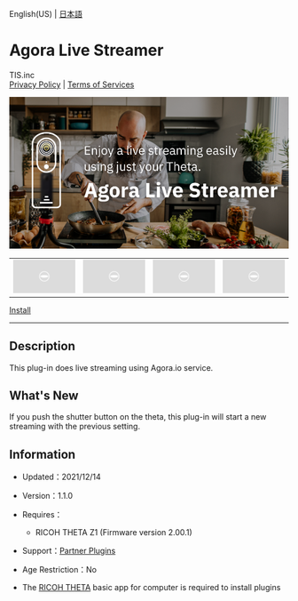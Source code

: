 English(US) | [日本語](README.ja.md)

# Agora Live Streamer
TIS.inc  
[Privacy Policy](../../README.md#privacy-policy) | [Terms of Services](../../README.md#terms-of-services)

<div align="center">
 <img src="1.png">

 <table>
  <tr>
   <td><img src="../../resources/common/img/noimg.png"></td>
   <td><img src="../../resources/common/img/noimg.png"></td>
   <td><img src="../../resources/common/img/noimg.png"></td>
   <td><img src="../../resources/common/img/noimg.png"></td>
  </tr>
 </table>
</div>

[Install](https://link.ricoh360.com/plugins/jp.co.tis.thetapluginapp.agora_live_streamer/apk)

***

## Description
This plug-in does live streaming using Agora.io service.

## What's New
If you push the shutter button on the theta, this plug-in will start a new streaming with the previous setting.

## Information
  * Updated：2021/12/14
  * Version：1.1.0
  * Requires：
    * RICOH THETA Z1 (Firmware version 2.00.1)
  * Support：[Partner Plugins](https://github.com/xr-campus/Agora-Live-Streamer/blob/main/support.md)
  * Age Restriction：No

* The [RICOH THETA](https://theta360.com/ja/about/application/pc.html#app-detail-01) basic app for computer is required to install plugins
